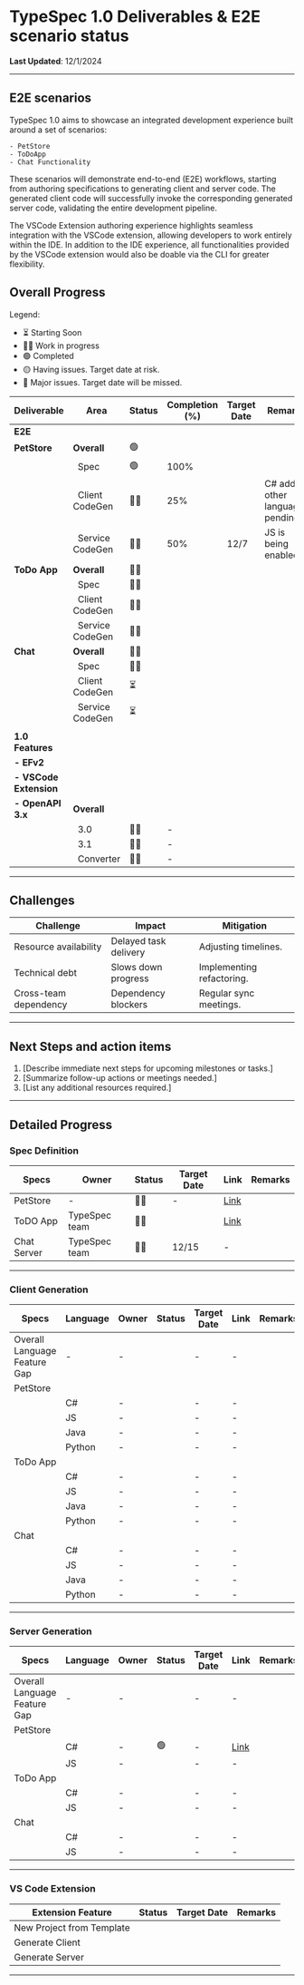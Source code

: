 # TypeSpec 1.0 Deliverables & E2E scenario status

**Last Updated**: 12/1/2024

---

## E2E scenarios

TypeSpec 1.0 aims to showcase an integrated development experience built around a set of scenarios:

    - PetStore
    - ToDoApp
    - Chat Functionality

These scenarios will demonstrate end-to-end (E2E) workflows, starting from authoring specifications to generating client and server code. The generated client code will successfully invoke the corresponding generated server code, validating the entire development pipeline.

The VSCode Extension authoring experience highlights seamless integration with the VSCode extension, allowing developers to work entirely within the IDE. In addition to the IDE experience, all functionalities provided by the VSCode extension would also be doable via the CLI for greater flexibility.

## Overall Progress

Legend:

- :hourglass_flowing_sand: Starting Soon
- :running_man: Work in progress
- :green_circle: Completed
- :yellow_circle: Having issues. Target date at risk.
- :red_circle: Major issues. Target date will be missed.

| **Deliverable**        | **Area**                    | **Status**               | **Completion (%)** | **Target Date** | **Remarks**                       |
| ---------------------- | --------------------------- | ------------------------ | ------------------ | --------------- | --------------------------------- |
| **E2E**                |                             |                          |                    |                 |                                   |
| **PetStore**           | **Overall**                 | :green_circle:           |                    |                 |                                   |
|                        | &nbsp;&nbsp;Spec            | :green_circle:           | 100%               |                 |                                   |
|                        | &nbsp;&nbsp;Client CodeGen  | :running_man:            | 25%                |                 | C# added, other languages pending |
|                        | &nbsp;&nbsp;Service CodeGen | :running_man:            | 50%                | 12/7            | JS is being enabled               |
| **ToDo App**           | **Overall**                 | :running_man:            |                    |                 |                                   |
|                        | &nbsp;&nbsp;Spec            | :running_man:            |                    |                 |                                   |
|                        | &nbsp;&nbsp;Client CodeGen  | :running_man:            |                    |                 |                                   |
|                        | &nbsp;&nbsp;Service CodeGen | :running_man:            |                    |                 |                                   |
| **Chat**               | **Overall**                 | :running_man:            |                    |                 |                                   |
|                        | &nbsp;&nbsp;Spec            | :running_man:            |                    |                 |                                   |
|                        | &nbsp;&nbsp;Client CodeGen  | :hourglass_flowing_sand: |                    |                 |                                   |
|                        | &nbsp;&nbsp;Service CodeGen | :hourglass_flowing_sand: |                    |                 |                                   |
|                        |                             |                          |                    |                 |                                   |
| **1.0 Features**       |                             |                          |                    |                 |                                   |
| **- EFv2**             |                             |                          |                    |                 |                                   |
| **- VSCode Extension** |                             |                          |                    |                 |                                   |
| **- OpenAPI 3.x**      | **Overall**                 |                          |                    |                 |                                   |
|                        | &nbsp;&nbsp;3.0             | :running_man:            | -                  |                 |                                   |
|                        | &nbsp;&nbsp;3.1             | :running_man:            | -                  |                 |                                   |
|                        | &nbsp;&nbsp;Converter       | :running_man:            | -                  |                 |                                   |

---

## Challenges

| **Challenge**         | **Impact**            | **Mitigation**            |
| --------------------- | --------------------- | ------------------------- |
| Resource availability | Delayed task delivery | Adjusting timelines.      |
| Technical debt        | Slows down progress   | Implementing refactoring. |
| Cross-team dependency | Dependency blockers   | Regular sync meetings.    |

---

## Next Steps and action items

1. [Describe immediate next steps for upcoming milestones or tasks.]
2. [Summarize follow-up actions or meetings needed.]
3. [List any additional resources required.]

---

## Detailed Progress

### Spec Definition

| **Specs**   | **Owner**     | **Status**    | **Target Date** | **Link**                                                                                  | **Remarks** |
| ----------- | ------------- | ------------- | --------------- | ----------------------------------------------------------------------------------------- | ----------- |
| PetStore    | -             | :running_man: | -               | [Link](https://github.com/allenjzhang/typespec-e2e-demo/blob/main/petstore/spec/main.tsp) |             |
| ToDO App    | TypeSpec team | :running_man: |                 | [Link](https://github.com/allenjzhang/typespec-e2e-demo/blob/main/todoApp/spec/main.tsp)  |             |
| Chat Server | TypeSpec team | :running_man: | 12/15           | -                                                                                         |             |

---

### Client Generation

| **Specs**                    | **Language** | **Owner** | **Status** | **Target Date** | **Link** | **Remarks** |
| ---------------------------- | ------------ | --------- | ---------- | --------------- | -------- | ----------- |
| Overall Language Feature Gap | -            | -         |            | -               | -        |             |
| PetStore                     |              |           |            |                 |          |             |
|                              | C#           | -         |            | -               | -        |             |
|                              | JS           | -         |            | -               | -        |             |
|                              | Java         | -         |            | -               | -        |             |
|                              | Python       | -         |            | -               | -        |             |
| ToDo App                     |              |           |            |                 |          |             |
|                              | C#           | -         |            | -               | -        |             |
|                              | JS           | -         |            | -               | -        |             |
|                              | Java         | -         |            | -               | -        |             |
|                              | Python       | -         |            | -               | -        |             |
| Chat                         |              |           |            |                 |          |             |
|                              | C#           | -         |            | -               | -        |             |
|                              | JS           | -         |            | -               | -        |             |
|                              | Java         | -         |            | -               | -        |             |
|                              | Python       | -         |            | -               | -        |             |

---

### Server Generation

| **Specs**                    | **Language** | **Owner** | **Status**     | **Target Date** | **Link**                                                                                   | **Remarks** |
| ---------------------------- | ------------ | --------- | -------------- | --------------- | ------------------------------------------------------------------------------------------ | ----------- |
| Overall Language Feature Gap | -            | -         |                | -               | -                                                                                          |             |
| PetStore                     |              |           |                |                 |                                                                                            |             |
|                              | C#           | -         | :green_circle: | -               | [Link](https://github.com/allenjzhang/typespec-e2e-demo/tree/main/petstore/servers/aspnet) |             |
|                              | JS           | -         |                | -               | -                                                                                          |             |
| ToDo App                     |              |           |                |                 |                                                                                            |             |
|                              | C#           | -         |                | -               | -                                                                                          |             |
|                              | JS           | -         |                | -               | -                                                                                          |             |
| Chat                         |              |           |                |                 |                                                                                            |             |
|                              | C#           | -         |                | -               | -                                                                                          |             |
|                              | JS           | -         |                | -               | -                                                                                          |             |

---

### VS Code Extension

| **Extension Feature**     | **Status** | **Target Date** | **Remarks** |
| ------------------------- | ---------- | --------------- | ----------- |
| New Project from Template |            |                 |             |
| Generate Client           |            |                 |             |
| Generate Server           |            |                 |             |

---
